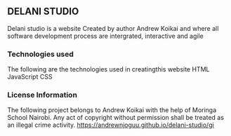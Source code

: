 ## DELANI STUDIO
Delani studio is a website Created by author Andrew Koikai and where all software development process are intergrated, interactive and agile
### Technologies used
The following are the technologies used in creatingthis website
    HTML
    JavaScript
    CSS
### License Information
The following project belongs to Andrew Koikai with the help of Moringa School Nairobi. Any act of copyright without permission shall be treated as an illegal crime activity.
https://andrewnjoguu.github.io/delani-studio/gi